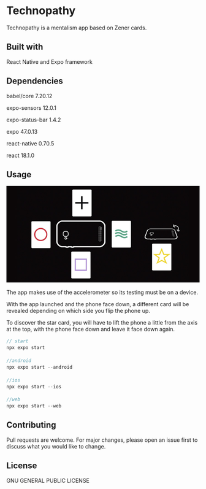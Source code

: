 <h1>Technopathy</h1>

Technopathy is a mentalism app based on Zener cards.

<h2>Built with</h2>

React Native and Expo framework

<h2>Dependencies</h2>

babel/core 7.20.12

expo-sensors 12.0.1

expo-status-bar 1.4.2

expo 47.0.13

react-native 0.70.5

react 18.1.0


<h2>Usage</h2>

<img src="https://raw.githubusercontent.com/programacionmultimedia/programacionmultimedia/main/assets/technopathy.jpg" width="600">

The app makes use of the accelerometer so its testing must be on a device.

With the app launched and the phone face down, a different card will be revealed depending on which side you flip the phone up.

To discover the star card, you will have to lift the phone a little from the axis at the top, with the phone face down and leave it face down again.

```javascript
// start
npx expo start

//android
npx expo start --android

//ios
npx expo start --ios

//web
npx expo start --web

```

<h2>Contributing</h2>

Pull requests are welcome. For major changes, please open an issue first
to discuss what you would like to change.

<h2>License</h2>

GNU GENERAL PUBLIC LICENSE





